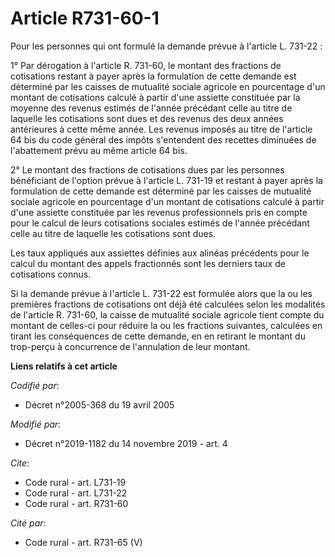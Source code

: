 # Article R731-60-1

Pour les personnes qui ont formulé la demande prévue à l'article L. 731-22 :

1° Par dérogation à l'article R. 731-60, le montant des fractions de cotisations restant à payer après la formulation de
cette demande est déterminé par les caisses de mutualité sociale agricole en pourcentage d'un montant de cotisations calculé
à partir d'une assiette constituée par la moyenne des revenus estimés de l'année précédant celle au titre de laquelle les
cotisations sont dues et des revenus des deux années antérieures à cette même année. Les revenus imposés au titre de
l'article 64 bis du code général des impôts s'entendent des recettes diminuées de l'abattement prévu au même article 64 bis.

2° Le montant des fractions de cotisations dues par les personnes bénéficiant de l'option prévue à l'article L. 731-19 et
restant à payer après la formulation de cette demande est déterminé par les caisses de mutualité sociale agricole en
pourcentage d'un montant de cotisations calculé à partir d'une assiette constituée par les revenus professionnels pris en
compte pour le calcul de leurs cotisations sociales estimés de l'année précédant celle au titre de laquelle les cotisations
sont dues.

Les taux appliqués aux assiettes définies aux alinéas précédents pour le calcul du montant des appels fractionnés sont les
derniers taux de cotisations connus.

Si la demande prévue à l'article L. 731-22 est formulée alors que la ou les premières fractions de cotisations ont déjà été
calculées selon les modalités de l'article R. 731-60, la caisse de mutualité sociale agricole tient compte du montant de
celles-ci pour réduire la ou les fractions suivantes, calculées en tirant les conséquences de cette demande, en en retirant
le montant du trop-perçu à concurrence de l'annulation de leur montant.

**Liens relatifs à cet article**

_Codifié par_:

  - Décret n°2005-368 du 19 avril 2005

_Modifié par_:

  - Décret n°2019-1182 du 14 novembre 2019 - art. 4

_Cite_:

  - Code rural - art. L731-19
  - Code rural - art. L731-22
  - Code rural - art. R731-60

_Cité par_:

  - Code rural - art. R731-65 (V)
